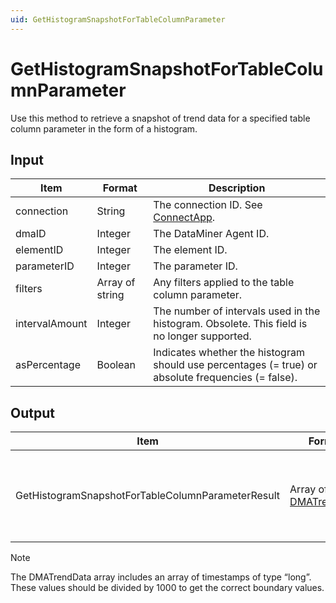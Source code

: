 ```yaml
---
uid: GetHistogramSnapshotForTableColumnParameter
---
```


# GetHistogramSnapshotForTableColumnParameter

Use this method to retrieve a snapshot of trend data for a specified table column parameter in the form of a histogram.

## Input

| Item           | Format          | Description                                                                                        |
|----------------|-----------------|----------------------------------------------------------------------------------------------------|
| connection     | String          | The connection ID. See [ConnectApp](xref:ConnectApp).                                              |
| dmaID          | Integer         | The DataMiner Agent ID.                                                                            |
| elementID      | Integer         | The element ID.                                                                                    |
| parameterID    | Integer         | The parameter ID.                                                                                  |
| filters        | Array of string | Any filters applied to the table column parameter.                                                 |
| intervalAmount | Integer         | The number of intervals used in the histogram. Obsolete. This field is no longer supported.        |
| asPercentage   | Boolean         | Indicates whether the histogram should use percentages (= true) or absolute frequencies (= false). |

## Output

| Item | Format | Description |
|--|--|--|
| GetHistogramSnapshotForTableColumnParameterResult | Array of [DMATrendData](xref:DMATrendData) | The histogram for the specified table column parameter. |

> [!NOTE]
> The DMATrendData array includes an array of timestamps of type “long”. These values should be divided by 1000 to get the correct boundary values.
